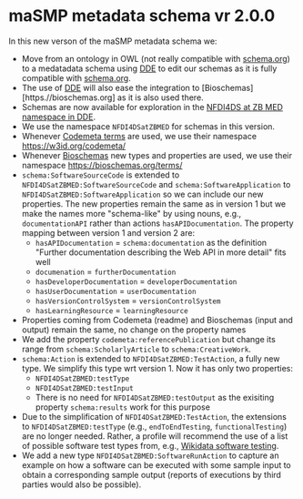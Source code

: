 # maSMP metadata schema vr 2.0.0

In this new verson of the maSMP metadata schema we:
* Move from an ontology in OWL (not really compatible with [schema.org](htpps://schema.org)) to a medatadata schema using [DDE](https://discovery.biothings.io/) to edit our schemas as it is fully compatible with [schema.org](htpps://schema.org).
* The use of [DDE](https://discovery.biothings.io/) will also ease the integration to [Bioschemas][https.//bioschemas.org] as it is also used there.
* Schemas are now available for exploration in the [NFDI4DS at ZB MED namespace in DDE](https://discovery.biothings.io/ns/NFDI4DSatZBMED).
* We use the namespace `NFDI4DSatZBMED` for schemas in this version.
* Whenever [Codemeta terms](https://codemeta.github.io/terms/) are used, we use their namespace https://w3id.org/codemeta/
* Whenever [Bioschemas](https://bioschemas.org) new types and properties are used, we use their namespace https://bioschemas.org/terms/
* `schema:SoftwareSourceCode` is extended to `NFDI4DSatZBMED:SoftwareSourceCode` and `schema:SoftwareApplication` to `NFDI4DSatZBMED:SoftwareApplication` so we can include our new properties. The new properties remain the same as in version 1 but we make the names more "schema-like" by using nouns, e.g., `documentationAPI` rather than actions `hasAPIDocumentation`. The property mapping between version 1 and version 2 are:
   * `hasAPIDocumentation` = `schema:documentation` as the definition "Further documentation describing the Web API in more detail" fits well
   * `documenation` = `furtherDocumentation`
   * `hasDeveloperDocumentation` = `developerDocumentation`
   * `hasUserDocumentation` = `userDocumentation`
   * `hasVersionControlSystem` = `versionControlSystem`
   * `hasLearningResource` = `learningResource`
* Properties coming from Codemeta (readme) and Bioschemas (input and output) remain the same, no change on the property names
* We add the property `codemeta:referencePublication` but change its range from `schema:ScholarlyArticle` to `schema:CreativeWork`. 
* `schema:Action` is extended to `NFDI4DSatZBMED:TestAction`, a fully new type. We simplify this type wrt version 1. Now it has only two properties: 
   * `NFDI4DSatZBMED:testType`
   * `NFDI4DSatZBMED:testInput`
   * There is no need for `NFDI4DSatZBMED:testOutput` as the exisiting property `schema:results` work for this purpose
* Due to the simplification of `NFDI4DSatZBMED:TestAction`, the extensions to `NFDI4DSatZBMED:testType` (e.g., `endToEndTesting`, `functionalTesting`) are no longer needed. Rather, a profile will recommend the use of a list of possible software test types from, e.g., [Wikidata software testing](https://www.wikidata.org/wiki/Q188522).
* We add a new type `NFDI4DSatZBMED:SoftwareRunAction` to capture an example on how a software can be executed with some sample input to obtain a corresponding sample output (reports of executions by third parties would also be possible).
